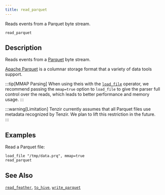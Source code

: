 ```yaml
---
title: read_parquet
---
```


Reads events from a Parquet byte stream.

```tql
read_parquet
```

## Description

Reads events from a [Parquet][parquet] byte stream.

[Apache Parquet][parquet] is a columnar storage format that a variety of data
tools support.

[parquet]: https://parquet.apache.org/

:::tip[MMAP Parsing]
When using theis with the [`load_file`](/reference/operators/load_file) operator, we
recommend passing the `mmap=true` option to `load_file` to give the parser full control
over the reads, which leads to better performance and memory usage.
:::

:::warning[Limitation]
Tenzir currently assumes that all Parquet files use metadata recognized by
Tenzir. We plan to lift this restriction in the future.
:::

## Examples

Read a Parquet file:

```tql
load_file "/tmp/data.prq", mmap=true
read_parquet
```

## See Also

[`read_feather`](/reference/operators/read_feather),
[`to_hive`](/reference/operators/to_hive),
[`write_parquet`](/reference/operators/write_parquet)
